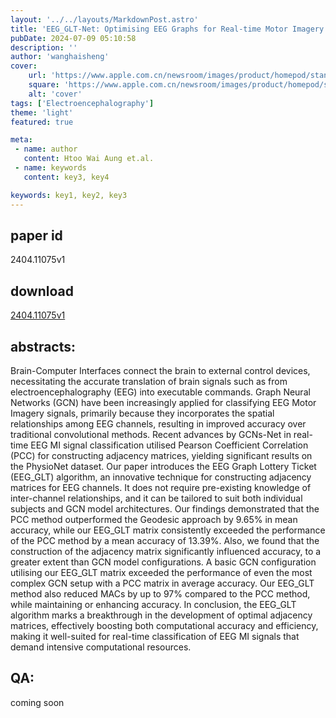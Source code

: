 ```yaml
---
layout: '../../layouts/MarkdownPost.astro'
title: 'EEG_GLT-Net: Optimising EEG Graphs for Real-time Motor Imagery Signals Classification'
pubDate: 2024-07-09 05:10:58
description: ''
author: 'wanghaisheng'
cover:
    url: 'https://www.apple.com.cn/newsroom/images/product/homepod/standard/Apple-HomePod-hero-230118_big.jpg.large_2x.jpg'
    square: 'https://www.apple.com.cn/newsroom/images/product/homepod/standard/Apple-HomePod-hero-230118_big.jpg.large_2x.jpg'
    alt: 'cover'
tags: ['Electroencephalography'] 
theme: 'light'
featured: true

meta:
 - name: author
   content: Htoo Wai Aung et.al.
 - name: keywords
   content: key3, key4

keywords: key1, key2, key3
---
```


## paper id
2404.11075v1
## download
[2404.11075v1](http://arxiv.org/abs/2404.11075v1)
## abstracts:
Brain-Computer Interfaces connect the brain to external control devices, necessitating the accurate translation of brain signals such as from electroencephalography (EEG) into executable commands. Graph Neural Networks (GCN) have been increasingly applied for classifying EEG Motor Imagery signals, primarily because they incorporates the spatial relationships among EEG channels, resulting in improved accuracy over traditional convolutional methods. Recent advances by GCNs-Net in real-time EEG MI signal classification utilised Pearson Coefficient Correlation (PCC) for constructing adjacency matrices, yielding significant results on the PhysioNet dataset. Our paper introduces the EEG Graph Lottery Ticket (EEG_GLT) algorithm, an innovative technique for constructing adjacency matrices for EEG channels. It does not require pre-existing knowledge of inter-channel relationships, and it can be tailored to suit both individual subjects and GCN model architectures. Our findings demonstrated that the PCC method outperformed the Geodesic approach by 9.65% in mean accuracy, while our EEG_GLT matrix consistently exceeded the performance of the PCC method by a mean accuracy of 13.39%. Also, we found that the construction of the adjacency matrix significantly influenced accuracy, to a greater extent than GCN model configurations. A basic GCN configuration utilising our EEG_GLT matrix exceeded the performance of even the most complex GCN setup with a PCC matrix in average accuracy. Our EEG_GLT method also reduced MACs by up to 97% compared to the PCC method, while maintaining or enhancing accuracy. In conclusion, the EEG_GLT algorithm marks a breakthrough in the development of optimal adjacency matrices, effectively boosting both computational accuracy and efficiency, making it well-suited for real-time classification of EEG MI signals that demand intensive computational resources.
## QA:
coming soon
